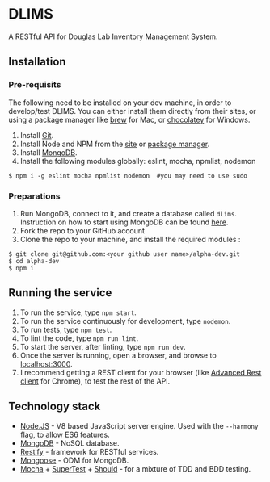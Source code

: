# DLIMS
A RESTful API for Douglas Lab Inventory Management System.

## Installation

### Pre-requisits

The following need to be installed on your dev machine, in order to develop/test DLIMS.
You can either install them directly from their sites, or using a package manager like [brew](http://brew.sh/) for Mac, or [chocolatey](https://chocolatey.org/) for Windows.

1. Install [Git](http://git-scm.com/downloads).
1. Install Node and NPM from the [site](https://nodejs.org/download/) or [package manager](https://github.com/joyent/node/wiki/Installing-Node.js-via-package-manager).
1. Install [MongoDB](http://www.mongodb.org/downloads).
1. Install the following modules globally: eslint, mocha, npmlist, nodemon
```console
$ npm i -g eslint mocha npmlist nodemon  #you may need to use sudo
```

### Preparations

1. Run MongoDB, connect to it, and create a database called `dlims`.
Instruction on how to start using MongoDB can be found [here](http://docs.mongodb.org/getting-started/node/introduction/).
1. Fork the repo to your GitHub account
1. Clone the repo to your machine, and install the required modules :
```console
$ git clone git@github.com:<your github user name>/alpha-dev.git
$ cd alpha-dev
$ npm i
```

## Running the service

1. To run the service, type `npm start`.
1. To run the service continuously for development, type `nodemon`.
1. To run tests, type `npm test`.
1. To lint the code, type `npm run lint`.
1. To start the server, after linting, type `npm run dev`.
1. Once the server is running, open a browser, and browse to [localhost:3000](http://localhost:3000).
1. I recommend getting a REST client for your browser (like [Advanced Rest client](https://chrome.google.com/webstore/detail/advanced-rest-client/hgmloofddffdnphfgcellkdfbfbjeloo/reviews?hl=en-US) for Chrome), to test the rest of the API.

## Technology stack

- [Node.JS](https://nodejs.org/) - V8 based JavaScript server engine. Used with the `--harmony` flag, to allow ES6 features.
- [MongoDB](https://www.mongodb.org/) - NoSQL database.
- [Restify](http://mcavage.me/node-restify/) - framework for RESTful services.
- [Mongoose](http://mongoosejs.com/index.html) - ODM for MongoDB.
- [Mocha](http://mochajs.org) + [SuperTest](https://www.npmjs.com/package/supertest) + [Should](https://www.npmjs.com/package/should) - for a mixture of TDD and BDD testing.
